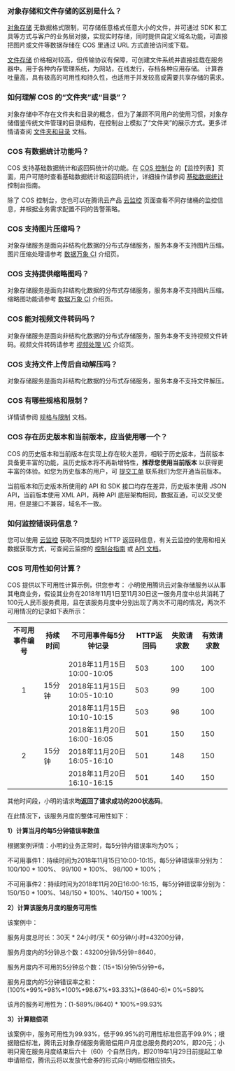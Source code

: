 ### 对象存储和文件存储的区别是什么？

[对象存储](https://cloud.tencent.com/document/product/436) 无数据格式限制，可存储任意格式任意大小的文件，并可通过 SDK 和工具等方式与客户的业务层对接，实现实时存储，同时提供自定义域名功能，可直接把图片或文件等数据存储在 COS 里通过 URL 方式直接访问或下载。

[文件存储](https://www.qcloud.com/document/product/582 ) 价格相对较高，但传输协议有保障，可创建文件系统并直接挂载在服务器中。用于各种内存管理系统，为网站，在线发行，存档各种应用存储。 计算吞吐量高，具有极高的可用性和持久性，也适用于并发较高或需要共享存储的需求。

### 如何理解 COS 的“文件夹”或“目录”？

对象存储中不存在文件夹和目录的概念，但为了兼顾不同用户的使用习惯，对象存储借鉴传统文件管理的目录结构，在控制台上模拟了“文件夹”的展示方式。更多详情请查阅 [文件夹和目录](https://cloud.tencent.com/document/product/436/13324#.E6.96.87.E4.BB.B6.E5.A4.B9.E5.92.8C.E7.9B.AE.E5.BD.95) 文档。

### COS 有数据统计功能吗？

COS 支持基础数据统计和返回码统计的功能。在 [COS 控制台](https://console.cloud.tencent.com/cos5) 的【监控列表】页面，用户可随时查看基础数据统计和返回码统计，详细操作请参阅 [基础数据统计](https://cloud.tencent.com/document/product/436/13332) 控制台指南。

除了 COS 控制台，您也可以在腾讯云产品 [云监控](https://console.cloud.tencent.com/monitor/product/COS) 页面查看不同存储桶的监控信息，并根据业务需求配置不同的告警策略。

### COS 支持图片压缩吗？

对象存储服务是面向非结构化数据的分布式存储服务，服务本身不支持图片压缩。图片压缩处理请参考 [数据万象 CI](https://cloud.tencent.com/product/ci?idx=1) 介绍页。

### COS 支持提供缩略图吗？

对象存储服务是面向非结构化数据的分布式存储服务，服务本身不支持图片压缩。缩略图功能请参考 [数据万象 CI](https://cloud.tencent.com/product/ci?idx=1) 介绍页。

### COS 能对视频文件转码吗？

对象存储服务是面向非结构化数据的分布式存储服务，服务本身不支持视频文件转码。视频文件转码请参考 [视频处理 VC](https://cloud.tencent.com/product/vc) 介绍页。

### COS 支持文件上传后自动解压吗？

对象存储服务是面向非结构化数据的分布式存储服务，服务本身不支持文件解压。

### COS 有哪些规格和限制？

详情请参阅 [规格与限制](https://cloud.tencent.com/document/product/436/14518) 文档。

### COS 存在历史版本和当前版本，应当使用哪一个？

COS 的历史版本和当前版本在实现上存在较大差异，相较于历史版本，当前版本具备更丰富的功能，且历史版本将不再新增特性，**推荐您使用当前版本** 以获得更丰富的体验。如您为历史版本的用户，可 [提交工单](https://console.cloud.tencent.com/workorder/category?level1_id=83&level2_id=84&source=0&data_title=%E5%AF%B9%E8%B1%A1%E5%AD%98%E5%82%A8%20COS&step=1) 联系我们为您开通当前版本。

当前版本和历史版本所使用的 API 和 SDK 接口均存在差异，历史版本使用 JSON API，当前版本使用 XML API，两种 API 底层架构相同，数据互通，可以交叉使用，但是接口不兼容，域名不一致。

### 如何监控错误码信息？

您可以使用 [云监控](https://console.cloud.tencent.com/monitor/product/COS) 获取不同类型的 HTTP 返回码信息，有关云监控的使用和相关数据获取方式，可查阅云监控的 [控制台指南](https://cloud.tencent.com/document/product/248/13517) 或 [API 文档](https://cloud.tencent.com/document/product/248/13655)。

### COS 可用性如何计算？
COS 提供以下可用性计算示例，供您参考：
小明使用腾讯云对象存储服务以从事其电商业务，假设其业务在2018年11月1日至11月30日这一服务月度中总共消耗了100元人民币服务费用，且在该服务月度中分别出现了两次不可用的情况，两次不可用情况的记录如下表所示：

<table>
   <tr>
      <th>不可用事件编号</th>
      <th>持续时间</th>
      <th>不可用事件每5分钟记录</th>
      <th>HTTP返回码</th>
      <th>失败请求数</th>
      <th>有效请求数</th>
   </tr>
   <tr>
      <td rowspan=3><center>1<center></td >
      <td rowspan=3>15分钟</td>
      <td>2018年11月15日10:00-10:05</td>
      <td>503</td>
      <td>100</td>
      <td>100</td>
   </tr>
   <tr>
      <td>2018年11月15日10:05-10:10</td>
      <td>503</td>
      <td>99</td>
      <td>100</td>
   </tr>
   <tr>
      <td>2018年11月15日10:10-10:15</td>
      <td>503</td>
      <td>98</td>
      <td>100</td>
   </tr>
   <tr>
      <td rowspan=3><center>2<center></td>
      <td rowspan=3>15分钟</td>
      <td>2018年11月20日16:00-16:05</td>
      <td>501</td>
      <td>150</td>
      <td>150</td>
   </tr>
   <tr>
      <td>2018年11月20日16:05-16:10</td>
      <td>501</td>
      <td>148</td>
      <td>150</td>
   </tr>
   <tr>
      <td>2018年11月20日16:10-16:15</td>
      <td>501</td>
      <td>140</td>
      <td>150</td>
   </tr>
</table>

其他时间段，小明的请求**均返回了请求成功的200状态码**。

在此情况下，该服务月度的整体可用性如下：

**1）计算当月的每5分钟错误率数值**

根据案例详情：小明的业务正常时，每5分钟内错误率均为0%；

不可用事件1：持续时间为2018年11月15日10:00-10:15，每5分钟错误率分别为：100/100 \* 100%、 99/100 \* 100%、 98/100 \* 100%；

不可用事件2：持续时间为2018年11月20日16:00-16:15，每5分钟错误率分别为：150/150 \* 100%、148/150 \* 100%、140/150 \* 100%；

**2）计算该服务月度的服务可用性**

该案例中：

服务月度总时长：30天 \* 24小时/天 \* 60分钟/小时=43200分钟，

服务月度内的5分钟总个数：43200分钟/5分钟=8640，

服务月度内不可用的5分钟总个数：(15+15)分钟/5分钟=6，

服务月度内的5分钟错误率之和：(100%+99%+98%+100%+98.67%+93.33%)+(8640-6)\* 0%=589%

该月的服务可用性为：(1-589%/8640) \* 100%=99.93%

**3）计算赔偿项**

该案例中，服务可用性为99.93%，低于99.95%的可用性标准但高于99.9%；根据赔偿标准，腾讯云对象存储服务需赔偿用户月度总服务费的20%，即20元；小明只需在服务月度结束后六十（60）个自然日内，即2019年1月29日前提起工单申请赔偿，腾讯云将以发放代金券的形式向小明赔偿相应损失。

